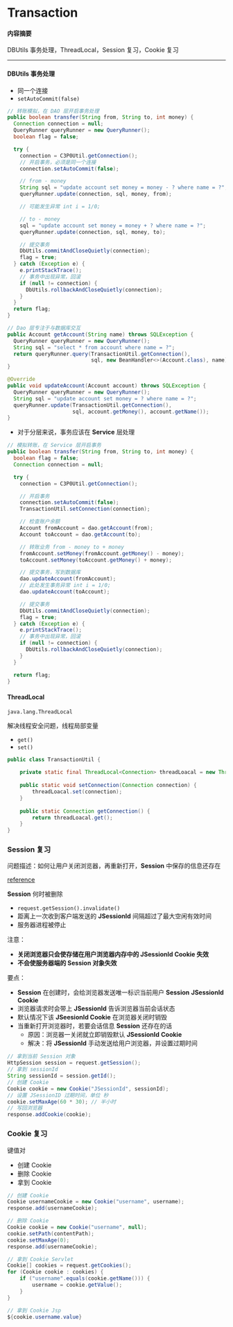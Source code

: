 # Transaction

#### 内容摘要

DBUtils 事务处理，ThreadLocal，Session 复习，Cookie 复习

---

#### DBUtils 事务处理

* 同一个连接
* `setAutoCommit(false)`

```java
// 转账模拟，在 DAO 层开启事务处理
public boolean transfer(String from, String to, int money) {
  Connection connection = null;
  QueryRunner queryRunner = new QueryRunner();
  boolean flag = false;

  try {
    connection = C3P0Util.getConnection();
    // 开启事务，必须是同一个连接
    connection.setAutoCommit(false);

    // from - money
    String sql = "update account set money = money - ? where name = ?";
    queryRunner.update(connection, sql, money, from);

    // 可能发生异常 int i = 1/0;

    // to - money
    sql = "update account set money = money + ? where name = ?";
    queryRunner.update(connection, sql, money, to);

    // 提交事务
    DbUtils.commitAndCloseQuietly(connection);
    flag = true;
  } catch (Exception e) {
    e.printStackTrace();
    // 事务中出现异常，回滚
    if (null != connection) {
      DbUtils.rollbackAndCloseQuietly(connection);
    }
  }
  return flag;
}

// Dao 层专注于与数据库交互
public Account getAccount(String name) throws SQLException {
  QueryRunner queryRunner = new QueryRunner();
  String sql = "select * from account where name = ?";
  return queryRunner.query(TransactionUtil.getConnection(),
                           sql, new BeanHandler<>(Account.class), name);
}

@Override
public void updateAccount(Account account) throws SQLException {
  QueryRunner queryRunner = new QueryRunner();
  String sql = "update account set money = ? where name = ?";
  queryRunner.update(TransactionUtil.getConnection(),
                     sql, account.getMoney(), account.getName());
}
```

* 对于分层来说，事务应该在 **Service** 层处理

```java
// 模拟转账，在 Service 层开启事务
public boolean transfer(String from, String to, int money) {
  boolean flag = false;
  Connection connection = null;

  try {
    connection = C3P0Util.getConnection();

    // 开启事务
    connection.setAutoCommit(false);
    TransactionUtil.setConnection(connection);

    // 检查账户余额
    Account fromAccount = dao.getAccount(from);
    Account toAccount = dao.getAccount(to);

    // 转账业务 from - money to + money
    fromAccount.setMoney(fromAccount.getMoney() - money);
    toAccount.setMoney(toAccount.getMoney() + money);

    // 提交事务，写到数据库
    dao.updateAccount(fromAccount);
    // 此处发生事务异常 int i = 1/0;
    dao.updateAccount(toAccount);

    // 提交事务
    DbUtils.commitAndCloseQuietly(connection);
    flag = true;
  } catch (Exception e) {
    e.printStackTrace();
    // 事务中出现异常，回滚
    if (null != connection) {
      DbUtils.rollbackAndCloseQuietly(connection);
    }
  }

  return flag;
}
```

#### ThreadLocal

`java.lang.ThreadLocal`

解决线程安全问题，线程局部变量

* `get()`
* `set()`

```java
public class TransactionUtil {
    
    private static final ThreadLocal<Connection> threadLoacal = new ThreadLocal<>();
    
    public static void setConnection(Connection connection) {
        threadLoacal.set(connection);
    }
    
    public static Connection getConnection() {
        return threadLoacal.get();
    }
}
```



### Session 复习

问题描述：如何让用户关闭浏览器，再重新打开，**Session** 中保存的信息还存在

[reference](https://www.jianshu.com/p/2879fb0a5b2e)

**Session** 何时被删除

* `request.getSession().invalidate()`
* 距离上一次收到客户端发送的 **JSessionId** 间隔超过了最大空闲有效时间
* 服务器进程被停止

注意：

* **关闭浏览器只会使存储在用户浏览器内存中的 JSessionId Cookie 失效**
* **不会使服务器端的 Session 对象失效**

要点：

* **Session** 在创建时，会给浏览器发送唯一标识当前用户 **Session**  **JSessionId** **Cookie**
* 浏览器请求时会带上 **JSessionId** 告诉浏览器当前会话状态
* 默认情况下该 **JSeesionId Cookie** 在浏览器关闭时销毁
* 当重新打开浏览器时，若要会话信息 **Session** 还存在的话
  * 原因：浏览器一关闭就立即销毁默认 **JSessionId** **Cookie**
  * 解决：将 **JSessionId** 手动发送给用户浏览器，并设置过期时间

```java
// 拿到当前 Session 对象
HttpSession session = request.getSession();
// 拿到 sessionId
String sessionId = session.getId();
// 创建 Cookie
Cookie cookie = new Cookie("JSessionId", sessionId);
// 设置 JSessionID 过期时间，单位 秒
cookie.setMaxAge(60 * 30); // 半小时
// 写回浏览器
response.addCookie(cookie);
```

### Cookie 复习

键值对

* 创建 Cookie
* 删除 Cookie
* 拿到 Cookie

```java
// 创建 Cookie
Cookie usernameCookie = new Cookie("username", username);
response.add(usernameCookie);

// 删除 Cookie
Cookie cookie = new Cookie("username", null);
cookie.setPath(contentPath);
cookie.setMaxAge(0);
response.add(usernameCookie);

// 拿到 Cookie Servlet
Cookie[] cookies = request.getCookies();
for (Cookie cookie : cookies) {
    if ("username".equals(cookie.getName())) {
      	username = cookie.getValue();
    }
}

// 拿到 Cookie Jsp
${cookie.username.value}
```










